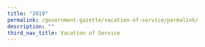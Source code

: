 ```yaml
---
title: "2019"
permalink: /government-gazette/vacation-of-service/permalink/
description: ""
third_nav_title: Vacation of Service
---
```


